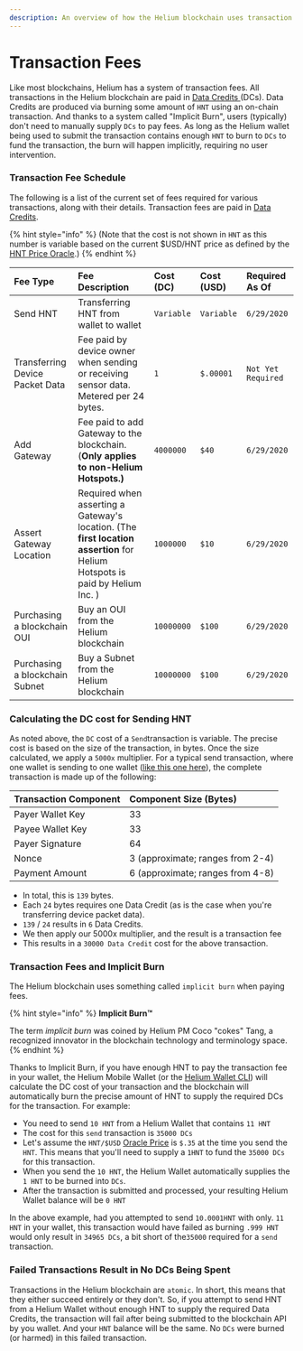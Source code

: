 ```yaml
---
description: An overview of how the Helium blockchain uses transaction fees
---
```


# Transaction Fees

Like most blockchains, Helium has a system of transaction fees.  All transactions in the Helium blockchain are paid in [Data Credits ](tokens.md#data-credits)\(DCs\). Data Credits are produced via burning some amount of `HNT` using an on-chain transaction. And thanks to a system called "Implicit Burn", users \(typically\) don't need to manually supply `DCs` to pay fees. As long as the Helium wallet being used to submit the transaction contains enough `HNT` to burn to `DCs` to fund the transaction, the burn will happen implicitly, requiring no user intervention.  

### Transaction Fee Schedule

The following is a list of the current set of fees required for various transactions, along with their details. Transaction fees are paid in [Data Credits](tokens.md#data-credits).  

{% hint style="info" %}
\(Note that the cost is not shown in `HNT` as this number is variable based on the current $USD/HNT price as defined by the [HNT Price Oracle](hnt-price-oracles.md).\)
{% endhint %}

| Fee Type | Fee Description | **Cost \(DC\)** | Cost \(USD\) | Required As Of |
| :--- | :--- | :--- | :--- | :--- |
| Send HNT | Transferring HNT from wallet to wallet | `Variable` | `Variable` | `6/29/2020` |
| Transferring Device Packet Data | Fee paid by device owner when sending or receiving sensor data. Metered per 24 bytes. | `1` | `$.00001` | `Not Yet Required` |
| Add Gateway | Fee paid to add Gateway to the blockchain. \(**Only applies to non-Helium Hotspots.\)** | `4000000` | `$40` | `6/29/2020` |
| Assert Gateway Location | Required when asserting a Gateway's location. \(The **first location assertion** for Helium Hotspots is paid by Helium Inc. \) | `1000000` | `$10` | `6/29/2020` |
| Purchasing a blockchain OUI  | Buy an OUI from the Helium blockchain | `10000000` | `$100` | `6/29/2020` |
| Purchasing a blockchain Subnet | Buy a Subnet from the Helium blockchain | `10000000` | `$100` | `6/29/2020` |

### Calculating the DC cost for Sending HNT

As noted above, the `DC` cost of a `Send`transaction is variable. The precise cost is based on the size of the transaction, in bytes. Once the size  calculated, we apply a `5000x` multiplier. For a typical send transaction, where one wallet is sending to one wallet \([like this one here](https://explorer.helium.com/txns/RP8xdjuYsvIAaEuyNvMmlBF7Kc8ShNoURtA1ccgMGpk)\), the complete transaction is made up of the following:

| Transaction Component | Component Size \(Bytes\) |
| :--- | :--- |
| Payer Wallet Key | 33 |
| Payee Wallet Key | 33 |
| Payer Signature | 64 |
| Nonce | 3 \(approximate; ranges from 2-4\) |
| Payment Amount | 6 \(approximate; ranges from 4-8\) |

* In total, this is `139` bytes. 
* Each `24` bytes requires one Data Credit \(as is the case when you're transferring device packet data\).  
* `139` / `24` results in `6` Data Credits.  
* We then apply our 5000x multiplier, and the result is a transaction fee 
* This results in a `30000 Data Credit` cost for the above transaction.

### Transaction Fees and Implicit Burn 

The Helium blockchain uses something called `implicit burn` when paying  fees. 

{% hint style="info" %}
**Implicit Burn™** 

The term _implicit burn_ was coined by Helium PM Coco "cokes" Tang, a recognized innovator in the blockchain technology and terminology space.
{% endhint %}

Thanks to Implicit Burn,  if you have enough HNT to pay the transaction fee in your wallet,  the Helium Mobile Wallet \(or the [Helium Wallet CLI](blockchain-cli.md)\) will calculate the DC cost of your transaction and the blockchain will automatically burn the precise amount of HNT to supply the required DCs for the transaction. For example:

* You need to send `10 HNT` from a Helium Wallet that contains `11 HNT` 
* The cost for this `send` transaction is `35000 DCs`
* Let's assume the  `HNT/$USD` [Oracle Price](hnt-price-oracles.md) is `$.35` at the time you send the `HNT`. This means that you'll need to supply a `1HNT` to fund the `35000 DCs` for this transaction. 
* When you send the `10 HNT`, the Helium Wallet automatically supplies the `1 HNT` to be burned into `DCs`. 
* After the transaction is submitted and processed, your resulting Helium Wallet balance will be `0 HNT`

In the above example, had you attempted to send `10.0001HNT` with only. `11 HNT` in your wallet, this transaction would have failed as burning `.999 HNT` would only result in `34965 DCs`, a bit short of the`35000` required for a `send` transaction. 

### Failed Transactions Result in No DCs Being Spent

Transactions in the Helium blockchain are `atomic`. In short, this means that they either succeed entirely or they don't. So, if you attempt to send HNT from a Helium Wallet without enough HNT to supply the required Data Credits, the transaction will fail after being submitted to the blockchain API by you wallet. And your `HNT` balance will be the same. No `DCs` were burned \(or harmed\) in this failed transaction. 



